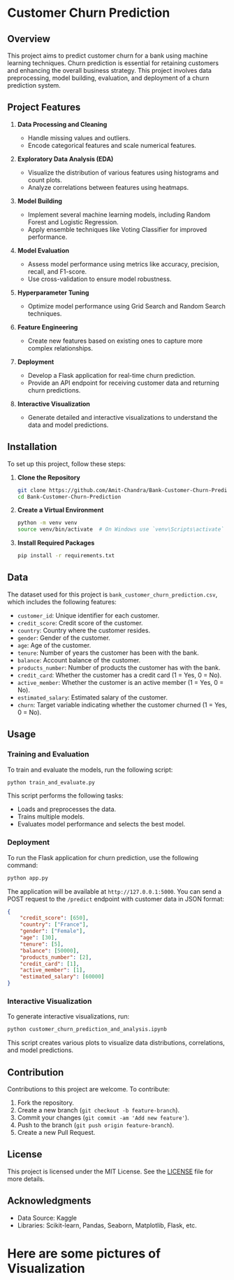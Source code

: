 # Customer Churn Prediction

## Overview

This project aims to predict customer churn for a bank using machine learning techniques. Churn prediction is essential for retaining customers and enhancing the overall business strategy. This project involves data preprocessing, model building, evaluation, and deployment of a churn prediction system.

## Project Features

1. **Data Processing and Cleaning**
   - Handle missing values and outliers.
   - Encode categorical features and scale numerical features.
   
2. **Exploratory Data Analysis (EDA)**
   - Visualize the distribution of various features using histograms and count plots.
   - Analyze correlations between features using heatmaps.
   
3. **Model Building**
   - Implement several machine learning models, including Random Forest and Logistic Regression.
   - Apply ensemble techniques like Voting Classifier for improved performance.
   
4. **Model Evaluation**
   - Assess model performance using metrics like accuracy, precision, recall, and F1-score.
   - Use cross-validation to ensure model robustness.

5. **Hyperparameter Tuning**
   - Optimize model performance using Grid Search and Random Search techniques.

6. **Feature Engineering**
   - Create new features based on existing ones to capture more complex relationships.

7. **Deployment**
   - Develop a Flask application for real-time churn prediction.
   - Provide an API endpoint for receiving customer data and returning churn predictions.

8. **Interactive Visualization**
   - Generate detailed and interactive visualizations to understand the data and model predictions.

## Installation

To set up this project, follow these steps:

1. **Clone the Repository**

   ```bash
   git clone https://github.com/Amit-Chandra/Bank-Customer-Churn-Prediction.git
   cd Bank-Customer-Churn-Prediction
   ```

2. **Create a Virtual Environment**

   ```bash
   python -m venv venv
   source venv/bin/activate  # On Windows use `venv\Scripts\activate`
   ```

3. **Install Required Packages**

   ```bash
   pip install -r requirements.txt
   ```

## Data

The dataset used for this project is `bank_customer_churn_prediction.csv`, which includes the following features:

- `customer_id`: Unique identifier for each customer.
- `credit_score`: Credit score of the customer.
- `country`: Country where the customer resides.
- `gender`: Gender of the customer.
- `age`: Age of the customer.
- `tenure`: Number of years the customer has been with the bank.
- `balance`: Account balance of the customer.
- `products_number`: Number of products the customer has with the bank.
- `credit_card`: Whether the customer has a credit card (1 = Yes, 0 = No).
- `active_member`: Whether the customer is an active member (1 = Yes, 0 = No).
- `estimated_salary`: Estimated salary of the customer.
- `churn`: Target variable indicating whether the customer churned (1 = Yes, 0 = No).

## Usage

### Training and Evaluation

To train and evaluate the models, run the following script:

```bash
python train_and_evaluate.py
```

This script performs the following tasks:
- Loads and preprocesses the data.
- Trains multiple models.
- Evaluates model performance and selects the best model.

### Deployment

To run the Flask application for churn prediction, use the following command:

```bash
python app.py
```

The application will be available at `http://127.0.0.1:5000`. You can send a POST request to the `/predict` endpoint with customer data in JSON format:

```json
{
    "credit_score": [650],
    "country": ["France"],
    "gender": ["Female"],
    "age": [30],
    "tenure": [5],
    "balance": [50000],
    "products_number": [2],
    "credit_card": [1],
    "active_member": [1],
    "estimated_salary": [60000]
}
```

### Interactive Visualization

To generate interactive visualizations, run:

```bash
python customer_churn_prediction_and_analysis.ipynb
```

This script creates various plots to visualize data distributions, correlations, and model predictions.

## Contribution

Contributions to this project are welcome. To contribute:

1. Fork the repository.
2. Create a new branch (`git checkout -b feature-branch`).
3. Commit your changes (`git commit -am 'Add new feature'`).
4. Push to the branch (`git push origin feature-branch`).
5. Create a new Pull Request.

## License

This project is licensed under the MIT License. See the [LICENSE](LICENSE) file for more details.

## Acknowledgments

- Data Source: Kaggle
- Libraries: Scikit-learn, Pandas, Seaborn, Matplotlib, Flask, etc.

# Here are some pictures of Visualization

